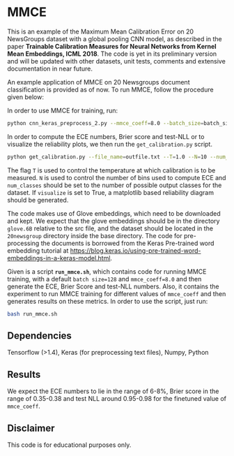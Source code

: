 # MMCE
This is an example of the Maximum Mean Calibration Error on 20 NewsGroups dataset with a global pooling CNN model, as described in the paper **Trainable Calibration Measures for Neural Networks from Kernel Mean Embeddings, ICML 2018**. The code is yet in its preliminary version and will be updated with other datasets, unit tests, comments and extensive documentation in near future. 

An example application of MMCE on 20 Newsgroups document classification is provided as of now. To run MMCE, follow the procedure given below:

In order to use MMCE for training, run:
```bash
python cnn_keras_preprocess_2.py --mmce_coeff=8.0 --batch_size=batch_size > outfile.txt
```
In order to compute the ECE numbers, Brier score and test-NLL or to visualize the reliability plots, we then run the ```get_calibration.py``` script.
```bash
python get_calibration.py --file_name=outfile.txt --T=1.0 --N=10 --num_classes=20 --visualize=True
```
The flag ```T``` is used to control the temperature at which calibration is to be measured. ```N``` is used to control the number of bins used to compute ECE and ```num_classes``` should be set to the number of possible output classes for the dataset. If ```visualize``` is set to True, a matplotlib based reliability diagram should be generated.

The code makes use of Glove embeddings, which need to be downloaded and kept. We expect that the glove embeddings should be in the directory ```glove.6B``` relative to the src file, and the dataset should be located in the ```20newsgroup``` directory inside the base directory. The code for pre-processing the documents is borrowed from the Keras Pre-trained word embedding tutorial at https://blog.keras.io/using-pre-trained-word-embeddings-in-a-keras-model.html. 

Given is a script **```run_mmce.sh```**, which contains code for running MMCE training, with a default ```batch size=128``` and ```mmce_coeff=8.0``` and then generate the ECE, Brier Score and test-NLL numbers. Also, it contains the experiment to run MMCE training for different values of ```mmce_coeff``` and then generates results on these metrics. In order to use the script, just run:
```bash
bash run_mmce.sh
```
## Dependencies
Tensorflow (>1.4), Keras (for preprocessing text files), Numpy, Python

## Results
We expect the ECE numbers to lie in the range of 6-8%, Brier score in the range of 0.35-0.38 and test NLL around 0.95-0.98 for the finetuned value of ```mmce_coeff```.  

## Disclaimer
This code is for educational purposes only. 
